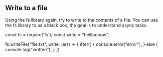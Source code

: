 ## Write to a file
Using the fs library again, try to write to the contents of a file.
You can use the fs library to as a black box, the goal is to understand async tasks.

const fs = require('fs');
const write = "hellloooow";


fs.writeFile("file.txt", write, (err) => {
  if(err) {
    console.error("error");
  } else {
    console.log("written");
  }
})